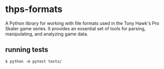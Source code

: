 # thps-formats

A Python library for working with file formats used in the Tony Hawk's Pro Skater game series. It provides an essential set of tools for parsing, manipulating, and analyzing game data.

## running tests
```shell
$ python -m pytest tests/
```
